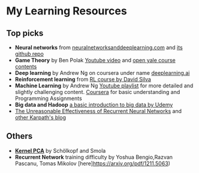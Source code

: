 # My Learning Resources

## Top picks
* **Neural networks** from [neuralnetworksanddeeplearning.com](http://neuralnetworksanddeeplearning.com/) and [its github repo](https://github.com/mnielsen/neural-networks-and-deep-learning)
* **Game Theory** by Ben Polak [Youtube video](https://www.youtube.com/playlist?list=PL6EF60E1027E1A10B) and [open yale course contents](https://oyc.yale.edu/economics/econ-159)
* **Deep learning** by Andrew Ng on coursera under name [deeplearning.ai](https://www.coursera.org/deeplearning-ai)
* **Reinforcement learning** from [RL course by David Silva](https://www.youtube.com/playlist?list=PLqYmG7hTraZDM-OYHWgPebj2MfCFzFObQ)
* **Machine Learning** by Andrew Ng  [Youtube playlist](https://www.youtube.com/playlist?list=PLA89DCFA6ADACE599) for more detailed and slightly challenging content. [Coursera](https://www.coursera.org/learn/machine-learning) for basic understanding and Programming Assignments
* **Big data and Hadoop** [a basic introduction to big data by Udemy](https://www.udemy.com/course/hadoop-big-data-must-see-introduction-to-big-data/)
* [The Unreasonable Effectiveness of Recurrent Neural Networks](https://karpathy.github.io/2015/05/21/rnn-effectiveness/) and [other Karpath's blog](https://karpathy.github.io/)


## Others
* [**Kernel PCA**](http://www.mitpressjournals.org/doi/10.1162/089976698300017467) by Schölkopf and Smola
* **Recurrent Network** training difficulty by Yoshua Bengio,Razvan Pascanu, Tomas Mikolov [here]https://arxiv.org/pdf/1211.5063)


